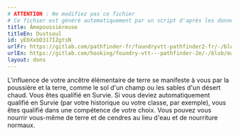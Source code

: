 ```yaml
---
# ATTENTION : Ne modifiez pas ce fichier
# Ce fichier est généré automatiquement par un script d'après les données du module Foundry VTT officiel et de sa traduction
title: Âmepoussiéreuse
titleEn: Dustsoul
id: yEbXxbD317IZgtsN
urlFr: https://gitlab.com/pathfinder-fr/foundryvtt-pathfinder2-fr/-/blob/master/data/feats/yEbXxbD317IZgtsN.htm
urlEn: https://gitlab.com/hooking/foundry-vtt---pathfinder-2e/-/blob/master/packs/data/feats.db/dustsoul.json
layout: dons
---
```

L'influence de votre ancêtre élémentaire de terre se manifeste à vous par la poussière et la terre, comme le sol d'un champ ou les sables d'un désert chaud. Vous êtes qualifié en Survie. Si vous deviez automatiquement qualifié en Survie (par votre historique ou votre classe, par exemple), vous êtes qualifié dans une compétence de votre choix. Vous pouvez vous nourrir vous-même de terre et de cendres au lieu d'eau et de nourriture normaux.
